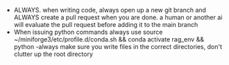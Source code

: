 - ALWAYS. when writing code, always open up a new git branch and ALWAYS create a pull request when you are done. a human or another ai will evaluate the pull request before adding it to the main branch
- When issuing python commands always use source ~/miniforge3/etc/profile.d/conda.sh && conda activate rag_env && python
-always make sure you write files in the correct directories, don't clutter up the root directory
